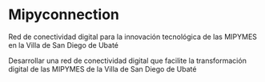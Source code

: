 # Mipyconnection
Red de conectividad digital para la innovación tecnológica de las MIPYMES en la Villa de San Diego de Ubaté


Desarrollar una red de conectividad digital que facilite la transformación digital de las MIPYMES de la Villa de San Diego de Ubaté
